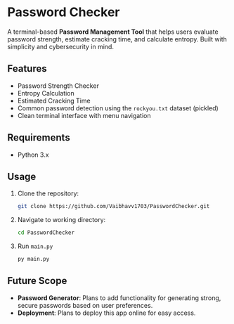 # Password Checker
A terminal-based **Password Management Tool** that helps users evaluate password strength, estimate cracking time, and calculate entropy. Built with simplicity and cybersecurity in mind.

## Features
- Password Strength Checker  
- Entropy Calculation  
- Estimated Cracking Time  
- Common password detection using the `rockyou.txt` dataset (pickled)  
- Clean terminal interface with menu navigation

## Requirements
- Python 3.x

## Usage
1. Clone the repository:
      ```bash
      git clone https://github.com/Vaibhavv1703/PasswordChecker.git
      ```
2. Navigate to working directory:
      ```bash
      cd PasswordChecker
      ```
3. Run `main.py`
      ```bash
      py main.py
      ```
## Future Scope
- **Password Generator**: Plans to add functionality for generating strong, secure passwords based on user preferences.
- **Deployment**: Plans to deploy this app online for easy access.
